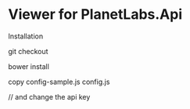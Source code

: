 # Viewer for PlanetLabs.Api

Installation

git checkout

bower install

copy config-sample.js config.js

// and change the api key
